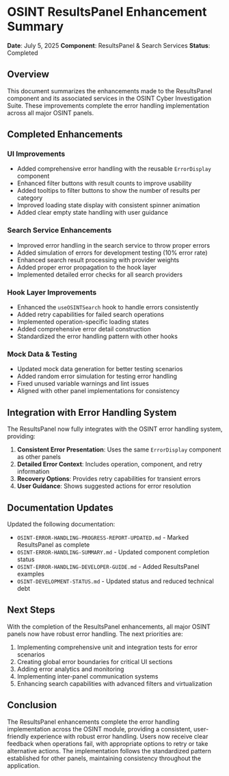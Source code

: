 # OSINT ResultsPanel Enhancement Summary

**Date**: July 5, 2025
**Component**: ResultsPanel & Search Services
**Status**: Completed

## Overview

This document summarizes the enhancements made to the ResultsPanel component and its associated services in the OSINT Cyber Investigation Suite. These improvements complete the error handling implementation across all major OSINT panels.

## Completed Enhancements

### UI Improvements
- Added comprehensive error handling with the reusable `ErrorDisplay` component
- Enhanced filter buttons with result counts to improve usability
- Added tooltips to filter buttons to show the number of results per category
- Improved loading state display with consistent spinner animation
- Added clear empty state handling with user guidance

### Search Service Enhancements
- Improved error handling in the search service to throw proper errors
- Added simulation of errors for development testing (10% error rate)
- Enhanced search result processing with provider weights
- Added proper error propagation to the hook layer
- Implemented detailed error checks for all search providers

### Hook Layer Improvements
- Enhanced the `useOSINTSearch` hook to handle errors consistently
- Added retry capabilities for failed search operations
- Implemented operation-specific loading states
- Added comprehensive error detail construction
- Standardized the error handling pattern with other hooks

### Mock Data & Testing
- Updated mock data generation for better testing scenarios
- Added random error simulation for testing error handling
- Fixed unused variable warnings and lint issues
- Aligned with other panel implementations for consistency

## Integration with Error Handling System

The ResultsPanel now fully integrates with the OSINT error handling system, providing:

1. **Consistent Error Presentation**: Uses the same `ErrorDisplay` component as other panels
2. **Detailed Error Context**: Includes operation, component, and retry information
3. **Recovery Options**: Provides retry capabilities for transient errors
4. **User Guidance**: Shows suggested actions for error resolution

## Documentation Updates

Updated the following documentation:
- `OSINT-ERROR-HANDLING-PROGRESS-REPORT-UPDATED.md` - Marked ResultsPanel as complete
- `OSINT-ERROR-HANDLING-SUMMARY.md` - Updated component completion status
- `OSINT-ERROR-HANDLING-DEVELOPER-GUIDE.md` - Added ResultsPanel examples
- `OSINT-DEVELOPMENT-STATUS.md` - Updated status and reduced technical debt

## Next Steps

With the completion of the ResultsPanel enhancements, all major OSINT panels now have robust error handling. The next priorities are:

1. Implementing comprehensive unit and integration tests for error scenarios
2. Creating global error boundaries for critical UI sections
3. Adding error analytics and monitoring
4. Implementing inter-panel communication systems
5. Enhancing search capabilities with advanced filters and virtualization

## Conclusion

The ResultsPanel enhancements complete the error handling implementation across the OSINT module, providing a consistent, user-friendly experience with robust error handling. Users now receive clear feedback when operations fail, with appropriate options to retry or take alternative actions. The implementation follows the standardized pattern established for other panels, maintaining consistency throughout the application.
